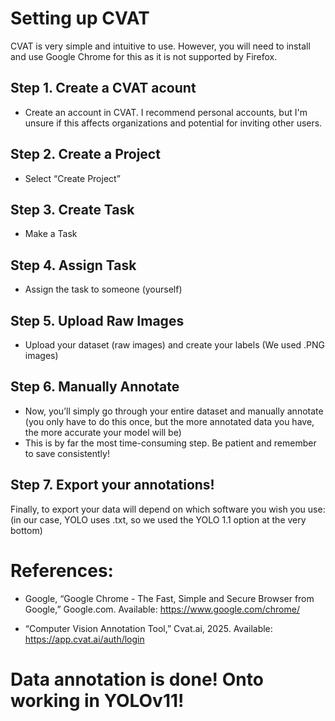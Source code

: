 # Setting up CVAT 
CVAT is very simple and intuitive to use. However, you will need to install and use Google Chrome for this as it is not supported by Firefox. 


## Step 1. Create a CVAT acount
- Create an account in CVAT. I recommend personal accounts, but I'm unsure if this affects organizations and potential for inviting other users. 


## Step 2. Create a Project
- Select “Create Project” 


## Step 3. Create Task
- Make a Task


## Step 4. Assign Task
- Assign the task to someone (yourself) 


## Step 5. Upload Raw Images
- Upload your dataset (raw images) and create your labels (We used .PNG images)


## Step 6. Manually Annotate
- Now, you’ll simply go through your entire dataset and manually annotate (you only have to do this once, but the more annotated data you have, the more accurate your model will be)
- This is by far the most time-consuming step. Be patient and remember to save consistently!


## Step 7. Export your annotations!
Finally, to export your data will depend on which software you wish you use: (in our case, YOLO uses .txt, so we used the YOLO 1.1 option at the very bottom) 


# References:
- Google, “Google Chrome - The Fast, Simple and Secure Browser from Google,” Google.com. Available: https://www.google.com/chrome/

- “Computer Vision Annotation Tool,” Cvat.ai, 2025. Available: https://app.cvat.ai/auth/login



# Data annotation is done! Onto working in YOLOv11!
